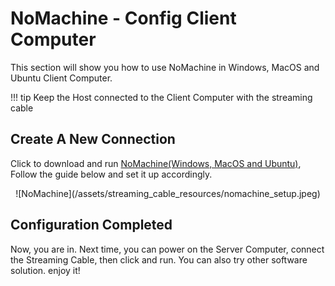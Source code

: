 # NoMachine - Config Client Computer

This section will show you how to use NoMachine in Windows, MacOS and Ubuntu Client Computer. 

!!! tip
    Keep the Host connected to the Client Computer with the streaming cable


## Create A New Connection

Click to download and run [NoMachine(Windows, MacOS and Ubuntu)](https://www.nomachine.com/download),  Follow the guide below and set it up accordingly.

<center>![NoMachine](/assets/streaming_cable_resources/nomachine_setup.jpeg)</center>

## Configuration Completed

Now, you are in. Next time, you can power on the Server Computer, connect the Streaming Cable, then click and run. You can also try other software solution. enjoy it! 
